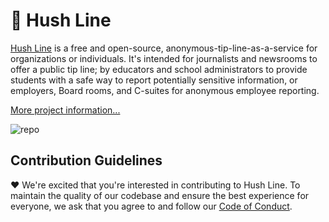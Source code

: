 # 🤫 Hush Line

[Hush Line](https://hushline.app) is a free and open-source, anonymous-tip-line-as-a-service for organizations or individuals. It's intended for journalists and newsrooms to offer a public tip line; by educators and school administrators to provide students with a safe way to report potentially sensitive information, or employers, Board rooms, and C-suites for anonymous employee reporting.

[More project information...](https://github.com/scidsg/project-info/tree/main/hush-line)

![repo](https://github.com/user-attachments/assets/87007b9f-8cf5-4dbb-ad43-2021e525474d)

## Contribution Guidelines

❤️ We're excited that you're interested in contributing to Hush Line. To maintain the quality of our codebase and ensure the best experience for everyone, we ask that you agree to and follow our [Code of Conduct](https://github.com/scidsg/business-resources/blob/main/Policies%20%26%20Procedures/Code%20of%20Conduct.md).